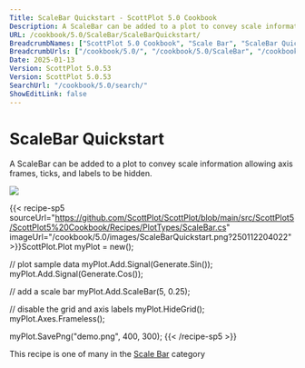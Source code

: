 ```yaml
---
Title: ScaleBar Quickstart - ScottPlot 5.0 Cookbook
Description: A ScaleBar can be added to a plot to convey scale information allowing axis frames, ticks, and labels to be hidden.
URL: /cookbook/5.0/ScaleBar/ScaleBarQuickstart/
BreadcrumbNames: ["ScottPlot 5.0 Cookbook", "Scale Bar", "ScaleBar Quickstart"]
BreadcrumbUrls: ["/cookbook/5.0/", "/cookbook/5.0/ScaleBar", "/cookbook/5.0/ScaleBar/ScaleBarQuickstart"]
Date: 2025-01-13
Version: ScottPlot 5.0.53
Version: ScottPlot 5.0.53
SearchUrl: "/cookbook/5.0/search/"
ShowEditLink: false
---
```



<div class='d-flex align-items-center mt-5'>
<h1 class='me-2 text-dark my-0 border-0'>ScaleBar Quickstart</h1>
</div>

A ScaleBar can be added to a plot to convey scale information allowing axis frames, ticks, and labels to be hidden.

[![](/cookbook/5.0/images/ScaleBarQuickstart.png?250112204022)](/cookbook/5.0/images/ScaleBarQuickstart.png?250112204022)

{{< recipe-sp5 sourceUrl="https://github.com/ScottPlot/ScottPlot/blob/main/src/ScottPlot5/ScottPlot5%20Cookbook/Recipes/PlotTypes/ScaleBar.cs" imageUrl="/cookbook/5.0/images/ScaleBarQuickstart.png?250112204022" >}}ScottPlot.Plot myPlot = new();

// plot sample data
myPlot.Add.Signal(Generate.Sin());
myPlot.Add.Signal(Generate.Cos());

// add a scale bar
myPlot.Add.ScaleBar(5, 0.25);

// disable the grid and axis labels
myPlot.HideGrid();
myPlot.Axes.Frameless();

myPlot.SavePng("demo.png", 400, 300);
{{< /recipe-sp5 >}}

<div class='my-5 text-center'>This recipe is one of many in the <a href='/cookbook/5.0/ScaleBar'>Scale Bar</a> category</div>


